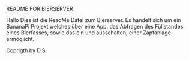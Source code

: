 README FOR BIERSERVER

Hallo Dies ist die ReadMe Datei zum Bierserver.
Es handelt sich um ein BananaPi Projekt welches über eine App, das Abfragen des Füllstandes eines Bierfasses, sowie das ein und ausschalten, einer Zapfanlage ermöglicht.

Coprigth by D.S.